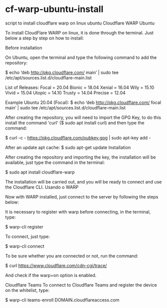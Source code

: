 # cf-warp-ubuntu-install
script to install cloudflare warp on linux ubuntu
Cloudflare WARP Ubuntu

To install CloudFlare WARP on linux, it is done through the terminal. Just below a step by step on how to install:

Before installation

On Ubuntu, open the terminal and type the following command to add the repository:

$ echo ‘deb http://pkg.cloudflare.com/ <release ubuntu> main’ | sudo tee /etc/apt/sources.list.d/cloudflare-main.list

List of Releases:
Focal = 20.04
Bionic = 18.04
Xenial = 16.04
Wily = 15.10
Vivid = 15.04
Utopic = 14.10
Trusty = 14.04
Precise = 12.04

Example Ubuntu 20.04 (Focal): 
$ echo ‘deb http://pkg.cloudflare.com/ focal main’ | sudo tee /etc/apt/sources.list.d/cloudflare-main.list

After creating the repository, you will need to import the GPG Key, to do this install the command 'curl' ($ sudo apt install curl) and then type the command:

$ curl -c - https://pkg.cloudflare.com/pubkey.gpg | sudo apt-key add - 

After an update apt cache:
$ sudo apt-get update
Installation

After creating the repository and importing the key, the installation will be available, just type the command in the terminal:

$ sudo apt install cloudflare-warp

The installation will be carried out, and you will be ready to connect and use the Cloudflare CLI.
Usando o WARP

Now with WARP installed, just connect to the server by following the steps below:

It is necessary to register with warp before connecting, in the terminal, type:

$ warp-cli register

To connect, just type:

$ warp-cli connect

To be sure whether you are connected or not, run the command:

$ curl https://www.cloudflare.com/cdn-cgi/trace/

And check if the warp=on option is enabled.

Cloudflare Teams
To connect to Cloudflare Teams and register the device on the whitelist, type:

$ warp-cli teams-enroll DOMAIN.cloudflareaccess.com
